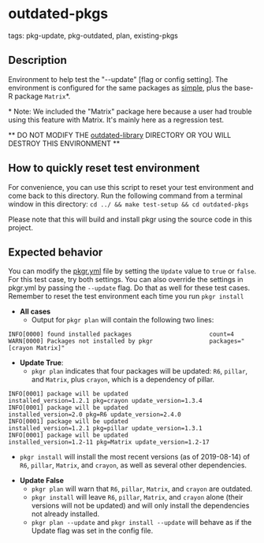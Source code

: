 # outdated-pkgs
tags: pkg-update, pkg-outdated, plan, existing-pkgs

## Description

Environment to help test the "--update" [flag or config setting]. The environment is configured for the same packages as [simple](../simple/guide.md), plus the base-R package `Matrix`\*.

\* Note: We included the "Matrix" package here because a user had trouble using this feature with Matrix. It's mainly here as a regression test.

** DO NOT MODIFY THE [outdated-library](outdated-library) DIRECTORY OR YOU WILL DESTROY THIS ENVIRONMENT **

## How to quickly reset test environment
For convenience, you can use this script to reset your test environment and come back to this directory. Run the following command from a terminal window in this directory:
`cd ../ && make test-setup && cd outdated-pkgs`

Please note that this will build and install pkgr using the source code in this project.

## Expected behavior

You can modify the [pkgr.yml](pkgr.yml) file by setting the `Update` value to `true` or `false`. For this test case, try both settings. You can also override the settings in pkgr.yml by passing the `--update` flag. Do that as well for these test cases. Remember to reset the test environment each time you run `pkgr install`

* **All cases**
  - Output for `pkgr plan` will contain the following two lines:
```
INFO[0000] found installed packages                      count=4
WARN[0000] Packages not installed by pkgr                packages="[crayon Matrix]"
```

* **Update True**:
  - `pkgr plan` indicates that four packages will be updated: `R6`, `pillar`, and `Matrix`, plus `crayon`, which is a dependency of pillar.
```
INFO[0001] package will be updated                       installed_version=1.2.1 pkg=crayon update_version=1.3.4
INFO[0001] package will be updated                       installed_version=2.0 pkg=R6 update_version=2.4.0
INFO[0001] package will be updated                       installed_version=1.2.1 pkg=pillar update_version=1.3.1
INFO[0001] package will be updated                       installed_version=1.2-11 pkg=Matrix update_version=1.2-17
```

  - `pkgr install` will install the most recent versions (as of 2019-08-14) of `R6`, `pillar`, `Matrix`, and `crayon`, as well as several other dependencies.

* **Update False**
  - `pkgr plan` will warn that `R6`, `pillar`, `Matrix`, and `crayon` are outdated.
  - `pkgr install` will leave `R6`, `pillar`, `Matrix`, and `crayon` alone (their versions will not be updated) and will only install the dependencies not already installed.
  - `pkgr plan --update` and `pkgr install --update` will behave as if the Update flag was set in the config file.
